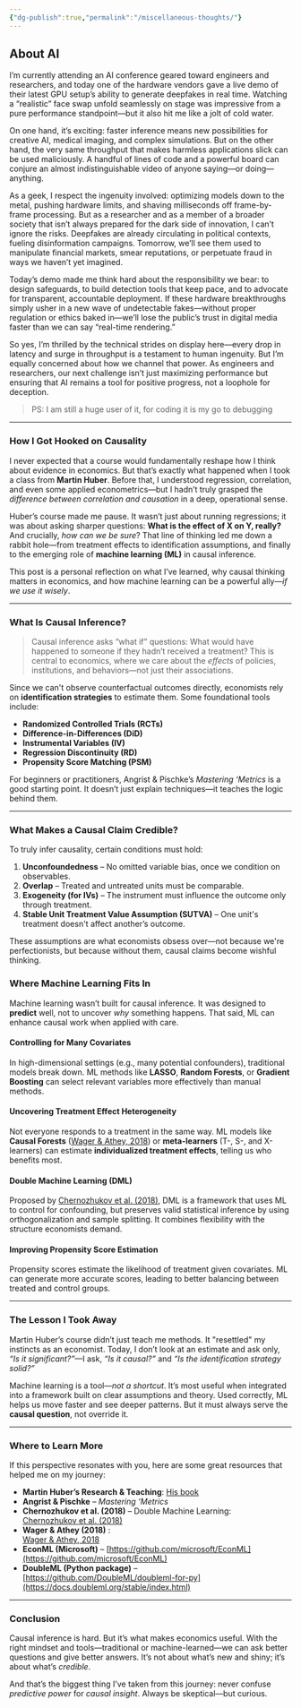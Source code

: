 ```yaml
---
{"dg-publish":true,"permalink":"/miscellaneous-thoughts/"}
---
```


## About AI 

I’m currently attending an AI conference geared toward engineers and researchers, and today one of the hardware vendors gave a live demo of their latest GPU setup’s ability to generate deepfakes in real time. Watching a “realistic” face swap unfold seamlessly on stage was impressive from a pure performance standpoint—but it also hit me like a jolt of cold water.

On one hand, it’s exciting: faster inference means new possibilities for creative AI, medical imaging, and complex simulations. But on the other hand, the very same throughput that makes harmless applications slick can be used maliciously. A handful of lines of code and a powerful board can conjure an almost indistinguishable video of anyone saying—or doing—anything.

As a geek, I respect the ingenuity involved: optimizing models down to the metal, pushing hardware limits, and shaving milliseconds off frame-by-frame processing. But as a researcher and as a member of a broader society that isn’t always prepared for the dark side of innovation, I can’t ignore the risks. Deepfakes are already circulating in political contexts, fueling disinformation campaigns. Tomorrow, we’ll see them used to manipulate financial markets, smear reputations, or perpetuate fraud in ways we haven’t yet imagined.

Today’s demo made me think hard about the responsibility we bear: to design safeguards, to build detection tools that keep pace, and to advocate for transparent, accountable deployment. If these hardware breakthroughs simply usher in a new wave of undetectable fakes—without proper regulation or ethics baked in—we’ll lose the public’s trust in digital media faster than we can say “real-time rendering.”

So yes, I’m thrilled by the technical strides on display here—every drop in latency and surge in throughput is a testament to human ingenuity. But I’m equally concerned about how we channel that power. As engineers and researchers, our next challenge isn’t just maximizing performance but ensuring that AI remains a tool for positive progress, not a loophole for deception.

> PS: I am still a huge user of it, for coding it is my go to debugging 

--- 
### **How I Got Hooked on Causality**

I never expected that a course would fundamentally reshape how I think about evidence in economics. But that’s exactly what happened when I took a class from **Martin Huber**. Before that, I understood regression, correlation, and even some applied econometrics—but I hadn’t truly grasped the _difference between correlation and causation_ in a deep, operational sense.

Huber’s course made me pause. It wasn’t just about running regressions; it was about asking sharper questions: **What is the effect of X on Y, really?** And crucially, _how can we be sure_? That line of thinking led me down a rabbit hole—from treatment effects to identification assumptions, and finally to the emerging role of **machine learning (ML)** in causal inference.

This post is a personal reflection on what I’ve learned, why causal thinking matters in economics, and how machine learning can be a powerful ally—_if we use it wisely_.

---

### **What Is Causal Inference?**

>Causal inference asks “what if” questions: What would have happened to someone if they hadn’t received a treatment? This is central to economics, where we care about the _effects_ of policies, institutions, and behaviors—not just their associations.

Since we can't observe counterfactual outcomes directly, economists rely on **identification strategies** to estimate them. Some foundational tools include:

- **Randomized Controlled Trials (RCTs)**
- **Difference-in-Differences (DiD)**
- **Instrumental Variables (IV)**
- **Regression Discontinuity (RD)**
- **Propensity Score Matching (PSM)**

For beginners or practitioners, Angrist & Pischke’s _Mastering ‘Metrics_ is a good starting point. It doesn’t just explain techniques—it teaches the logic behind them.

---

### **What Makes a Causal Claim Credible?**

To truly infer causality, certain conditions must hold:

1. **Unconfoundedness** – No omitted variable bias, once we condition on observables.
2. **Overlap** – Treated and untreated units must be comparable.
3. **Exogeneity (for IVs)** – The instrument must influence the outcome only through treatment.
4. **Stable Unit Treatment Value Assumption (SUTVA)** – One unit's treatment doesn't affect another’s outcome.

These assumptions are what economists obsess over—not because we're perfectionists, but because without them, causal claims become wishful thinking.

### **Where Machine Learning Fits In**

Machine learning wasn’t built for causal inference. It was designed to **predict** well, not to uncover _why_ something happens. That said, ML can enhance causal work when applied with care.

#### **Controlling for Many Covariates**

In high-dimensional settings (e.g., many potential confounders), traditional models break down. ML methods like **LASSO**, **Random Forests**, or **Gradient Boosting** can select relevant variables more effectively than manual methods.

#### **Uncovering Treatment Effect Heterogeneity**

Not everyone responds to a treatment in the same way. ML models like **Causal Forests** ([Wager & Athey, 2018](https://arxiv.org/abs/1510.04342)) or **meta-learners** (T-, S-, and X-learners) can estimate **individualized treatment effects**, telling us who benefits most.

#### **Double Machine Learning (DML)**

Proposed by [Chernozhukov et al. (2018)](https://academic.oup.com/ectj/article-abstract/21/1/C1/5056401?redirectedFrom=fulltext), DML is a framework that uses ML to control for confounding, but preserves valid statistical inference by using orthogonalization and sample splitting. It combines flexibility with the structure economists demand.

#### **Improving Propensity Score Estimation**

Propensity scores estimate the likelihood of treatment given covariates. ML can generate more accurate scores, leading to better balancing between treated and control groups.

---

### **The Lesson I Took Away**

Martin Huber’s course didn’t just teach me methods. It "resettled" my instincts as an economist. Today, I don’t look at an estimate and ask only, _“Is it significant?”_—I ask, _“Is it causal?”_ and _“Is the identification strategy solid?”_

Machine learning is a tool—_not a shortcut_. It’s most useful when integrated into a framework built on clear assumptions and theory. Used correctly, ML helps us move faster and see deeper patterns. But it must always serve the **causal question**, not override it.

---

### **Where to Learn More**

If this perspective resonates with you, here are some great resources that helped me on my journey:

- **Martin Huber’s Research & Teaching**: [His book](https://mitpress.mit.edu/9780262545914/causal-analysis/ )
- **Angrist & Pischke** – _Mastering ‘Metrics_
- **Chernozhukov et al. (2018)** – Double Machine Learning:  
     [Chernozhukov et al. (2018)](https://academic.oup.com/ectj/article-abstract/21/1/C1/5056401?redirectedFrom=fulltext)
- **Wager & Athey (2018)** :  
    [Wager & Athey, 2018](https://arxiv.org/abs/1510.04342)
- **EconML (Microsoft)** – [https://github.com/microsoft/EconML](https://github.com/microsoft/EconML)
- **DoubleML (Python package)** – [https://github.com/DoubleML/doubleml-for-py](https://docs.doubleml.org/stable/index.html)

---

### **Conclusion**

Causal inference is hard. But it’s what makes economics useful. With the right mindset and tools—traditional or machine-learned—we can ask better questions and give better answers. It’s not about what’s new and shiny; it’s about what’s _credible_.

And that’s the biggest thing I’ve taken from this journey: never confuse _predictive power_ for _causal insight_. Always be skeptical—but curious.
